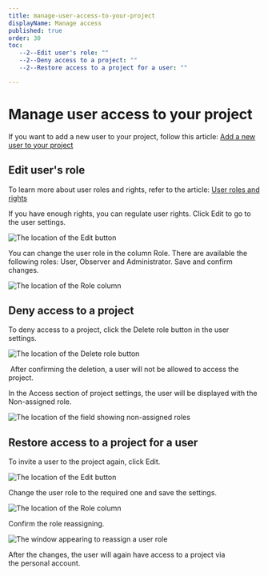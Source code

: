 ```yaml
---
title: manage-user-access-to-your-project
displayName: Manage access
published: true
order: 30
toc:
   --2--Edit user's role: ""
   --2--Deny access to a project: ""
   --2--Restore access to a project for a user: ""

---
```

# Manage user access to your project 

If you want to add a new user to your project, follow this article: <a href="https://gcore.com/docs/add-a-new-user-to-your-project" target="_blank">Add a new user to your project</a>

## Edit user's role

To learn more about user roles and rights, refer to the article: <a href="https://gcore.com/docs/user-roles-and-rights" target="_blank">User roles and rights</a>

If you have enough rights, you can regulate user rights. Click Edit to go to the user settings. 

![The location of the Edit button](https://assets.gcore.pro/docs/cloud/getting-started/projects/users/manage-user-access/1-edit-button.png)

You can change the user role in the column Role. There are available the following roles: User, Observer and Administrator. Save and confirm changes.  

![The location of the Role column](https://assets.gcore.pro/docs/cloud/getting-started/projects/users/manage-user-access/2-user-roles.png)

## Deny access to a project

To deny access to a project, click the Delete role button in the user settings. 

![The location of the Delete role button](https://assets.gcore.pro/docs/cloud/getting-started/projects/users/manage-user-access/3-delete-role-button.png)

 After confirming the deletion, a user will not be allowed to access the project. 

In the Access section of project settings, the user will be displayed with the Non-assigned role. 

![The location of the field showing non-assigned roles](https://assets.gcore.pro/docs/cloud/getting-started/projects/users/manage-user-access/4-non-assigned-role.png)

## Restore access to a project for a user

To invite a user to the project again, click Edit.

![The location of the Edit button](https://assets.gcore.pro/docs/cloud/getting-started/projects/users/manage-user-access/5-edit-non-assigned-role-button.png)

Change the user role to the required one and save the settings. 

![The location of the Role column](https://assets.gcore.pro/docs/cloud/getting-started/projects/users/manage-user-access/6-user-roles.png)

Confirm the role reassigning.

![The window appearing to reassign a user role](https://assets.gcore.pro/docs/cloud/getting-started/projects/users/manage-user-access/7-reassign-role-window.png)

After the changes, the user will again have access to a project via the personal account. 